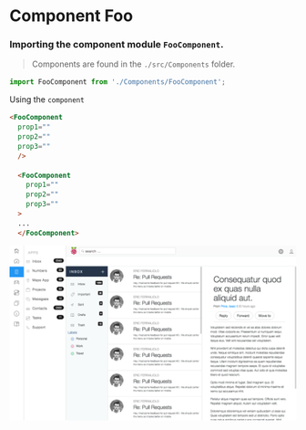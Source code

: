 # Component Foo

### Importing the component module `FooComponent`.
> Components are found in the `./src/Components` folder.

```js
import FooComponent from './Components/FooComponent';
```

Using the `component`
```html
<FooComponent
  prop1=""
  prop2=""
  prop3=""
  />

  <FooComponent
    prop1=""
    prop2=""
    prop3=""
  >
  ...
  </FooComponent>
```

![alt text](https://raw.githubusercontent.com/abusafa/react-admin-template-doc/master/inbox_app.png "Logo Title Text 1" )
